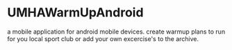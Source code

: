 # UMHAWarmUpAndroid
a mobile application for android mobile devices. create warmup plans to run for you local sport club or add your own excercise's to the archive. 

